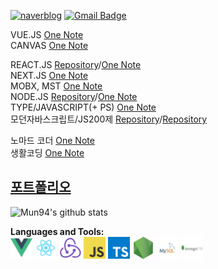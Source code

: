 [![naverblog](https://img.shields.io/badge/naverblog-badge?style=flat-square&logo=Blogger&logoColor=white)](https://blog.naver.com/honm94287)
[![Gmail Badge](https://img.shields.io/badge/-seongwoo720@gmail.com-c14438?style=flat-square&logo=Gmail&logoColor=white&link=mailto:seongwoo720@gmail.com)](mailto:seongwoo720@gmail.com)

VUE.JS <a href="https://1drv.ms/u/s!AgLYazaFR-l8g98Li6m4-sm-v9UU7Q?e=cJcE4j">One Note</a>   
CANVAS <a href="https://1drv.ms/u/s!AgLYazaFR-l8i6dyPAvawvwn6_FrYQ?e=yHEJ3q">One Note</a>   

REACT.JS <a href="https://github.com/Mun94/react-blog-app">Repository</a>/<a href="https://1drv.ms/u/s!AgLYazaFR-l8lARj7nXuJZQ9PB7o?e=Ozxcau">One Note</a>   
NEXT.JS <a href="https://1drv.ms/u/s!AgLYazaFR-l8g95Yu0qGMaF8bpi5-w?e=6jaqg2">One Note</a>   
MOBX, MST <a href="https://1drv.ms/u/s!AgLYazaFR-l8g95nfkULg0iMY065HQ?e=7zZNRx">One Note</a>   
NODE.JS <a href="https://github.com/Mun94/Nodejs-book">Repository</a>/<a href="https://1drv.ms/u/s!AgLYazaFR-l8g9NjrjU8CqerJw8asA?e=cRJ1bB">One Note</a>   
TYPE/JAVASCRIPT(+ PS) <a href="https://1drv.ms/u/s!AgLYazaFR-l8kjeydXgRl5K0a6Ua?e=ayc5sp">One Note</a>   
모던자바스크립트/JS200제 <a href="https://github.com/Mun94/Interview-QnA">Repository</a>/<a href="https://github.com/Mun94/JS200-book">Repository</a>     

노마드 코더 <a href="https://1drv.ms/u/s!AgLYazaFR-l8kkdyoN0hE_vqNcIh?e=0lSL7G">One Note</a>   
생활코딩 <a href="https://1drv.ms/u/s!AgLYazaFR-l8hGYx27b9_S-Ex3NV?e=q11lEx">One Note</a>

## <a href="https://mun94.github.io/portfolio_app/">포트폴리오</a>



![Mun94's github stats](https://github-readme-stats.vercel.app/api?username=Mun94&show_icons=true&title_color=C1292E&icon_color=1a1a2e&text_color=235789&bg_color=FFF000)



**Languages and Tools:**  
<code><img height="35" src="https://raw.githubusercontent.com/github/explore/80688e429a7d4ef2fca1e82350fe8e3517d3494d/topics/vue/vue.png"></code>
<code><img height="35" src="https://raw.githubusercontent.com/github/explore/80688e429a7d4ef2fca1e82350fe8e3517d3494d/topics/react/react.png"></code>
<code><img height="35" src="https://raw.githubusercontent.com/github/explore/80688e429a7d4ef2fca1e82350fe8e3517d3494d/topics/redux/redux.png"></code>
<code><img height="35" src="https://raw.githubusercontent.com/github/explore/80688e429a7d4ef2fca1e82350fe8e3517d3494d/topics/javascript/javascript.png"></code>
<code><img height="35" src="https://raw.githubusercontent.com/github/explore/80688e429a7d4ef2fca1e82350fe8e3517d3494d/topics/typescript/typescript.png"></code>
<code><img height="35" src="https://raw.githubusercontent.com/github/explore/80688e429a7d4ef2fca1e82350fe8e3517d3494d/topics/nodejs/nodejs.png"></code>
<code><img height="35" src="https://raw.githubusercontent.com/github/explore/80688e429a7d4ef2fca1e82350fe8e3517d3494d/topics/mysql/mysql.png"></code>
<code><img height="35" src="https://raw.githubusercontent.com/github/explore/80688e429a7d4ef2fca1e82350fe8e3517d3494d/topics/mongodb/mongodb.png"></code>




